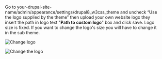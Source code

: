 Go to your-drupal-site-name/admin/appearance/settings/drupal8\_w3css\_theme and uncheck “Use the logo supplied by the theme” then upload your own website logo they insert the path in logo text "**Path to custom logo**" box and click save. Logo size is fixed. If you want to change the logo's size you will have to change it in the sub theme.

![Change logo](https://www.drupal.org/files/change-logo-a.png)

![Change the logo](https://www.drupal.org/files/change-logo-b.png)